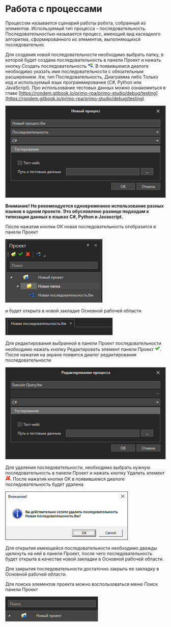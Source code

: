# Работа с процессами

Процессом называется сценарий работы робота, собранный из элементов. Используемый тип процесса – последовательность. Последовательностью называется процесс, имеющий вид каскадного алгоритма, сформированного из элементов, выполняющихся последовательно.

Для создания новой последовательности необходимо выбрать папку, в которой будет создана последовательность в панели Проект и нажать кнопку Создать последовательность ![](<../../.gitbook/assets/0 (73).png>). В появившемся диалоге необходимо указать имя последовательности с обязательным расширением .ltw, тип Последовательность, Диаграмма либо Только код и используемый язык программирования (C#, Python или JavaScript). Про использование тестовых данных можно ознакомиться в главе [https://rondem.gitbook.io/primo-rpa/primo-studio/debug/testing](https://rondem.gitbook.io/primo-rpa/primo-studio/debug/testing)

![](<../../.gitbook/assets/image (231).png>)

**Внимание! Не рекомендуется одновременное использование разных языков в одном проекте. Это обусловлено разнице подходам к типизации данных в языках C#, Python и Javascript.**

После нажатия кнопки ОК новая последовательность отобразится в панели Проект

![](<../../.gitbook/assets/2 (3).png>)

и будет открыта в новой закладке Основной рабочей области

![](<../../.gitbook/assets/3 (6).png>)

Для редактирования выбранной в панели Проект последовательности необходимо нажать кнопку Редактировать элемент панели Проект ![](<../../.gitbook/assets/4 (4).png>). После нажатия на экране появится диалог редактирования последовательности

![](<../../.gitbook/assets/image (302).png>)

Для удаления последовательности, необходимо выбрать нужную последовательность в панели Проект и нажать кнопку Удалить элемент ![](<../../.gitbook/assets/6 (3).png>). После нажатия кнопки ОК в появившемся диалоге последовательность будет удалена

![](<../../.gitbook/assets/7 (4).png>)

Для открытия имеющейся последовательности необходимо дважды щелкнуть на ней в панели Проект, после чего последовательность будет открыта в качестве новой закладки в Основной рабочей области.

Для закрытия последовательности достаточно закрыть ее закладку в Основной рабочей области.

Для поиска элементов проекта можно воспользоваться меню Поиск панели Проект

![](<../../.gitbook/assets/8 (5).png>)
